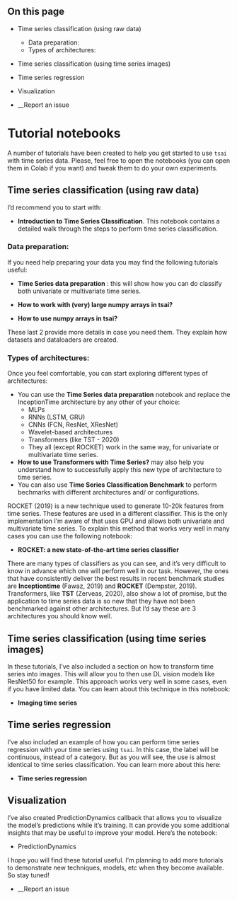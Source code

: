 ## On this page

  * Time series classification (using raw data)
    * Data preparation:
    * Types of architectures:
  * Time series classification (using time series images)
  * Time series regression
  * Visualization



  * __Report an issue



# Tutorial notebooks

A number of tutorials have been created to help you get started to use `tsai` with time series data. Please, feel free to open the notebooks (you can open them in Colab if you want) and tweak them to do your own experiments.

## Time series classification (using raw data)

I’d recommend you to start with:

  * **Introduction to Time Series Classification**. This notebook contains a detailed walk through the steps to perform time series classification.



### Data preparation:

If you need help preparing your data you may find the following tutorials useful:

  * **Time Series data preparation** : this will show how you can do classify both univariate or multivariate time series.

  * **How to work with (very) large numpy arrays in tsai?**

  * **How to use numpy arrays in tsai?**




These last 2 provide more details in case you need them. They explain how datasets and dataloaders are created.

### Types of architectures:

Once you feel comfortable, you can start exploring different types of architectures:

  * You can use the **Time Series data preparation** notebook and replace the InceptionTime architecture by any other of your choice: 
    * MLPs
    * RNNs (LSTM, GRU)
    * CNNs (FCN, ResNet, XResNet)
    * Wavelet-based architectures
    * Transformers (like TST - 2020)
    * They all (except ROCKET) work in the same way, for univariate or multivariate time series.
  * **How to use Transformers with Time Series?** may also help you understand how to successfully apply this new type of architecture to time series.
  * You can also use **Time Series Classification Benchmark** to perform bechmarks with different architectures and/ or configurations.



ROCKET (2019) is a new technique used to generate 10-20k features from time series. These features are used in a different classifier. This is the only implementation I’m aware of that uses GPU and allows both univariate and multivariate time series. To explain this method that works very well in many cases you can use the following notebook:

  * **ROCKET: a new state-of-the-art time series classifier**



There are many types of classifiers as you can see, and it’s very difficult to know in advance which one will perform well in our task. However, the ones that have consistently deliver the best results in recent benchmark studies are **Inceptiontime** (Fawaz, 2019) and **ROCKET** (Dempster, 2019). Transformers, like **TST** (Zerveas, 2020), also show a lot of promise, but the application to time series data is so new that they have not been benchmarked against other architectures. But I’d say these are 3 architectures you should know well.

## Time series classification (using time series images)

In these tutorials, I’ve also included a section on how to transform time series into images. This will allow you to then use DL vision models like ResNet50 for example. This approach works very well in some cases, even if you have limited data. You can learn about this technique in this notebook:

  * **Imaging time series**



## Time series regression

I’ve also included an example of how you can perform time series regression with your time series using `tsai`. In this case, the label will be continuous, instead of a category. But as you will see, the use is almost identical to time series classification. You can learn more about this here:

  * **Time series regression**



## Visualization

I’ve also created PredictionDynamics callback that allows you to visualize the model’s predictions while it’s training. It can provide you some additional insights that may be useful to improve your model. Here’s the notebook:

  * PredictionDynamics



I hope you will find these tutorial useful. I’m planning to add more tutorials to demonstrate new techniques, models, etc when they become available. So stay tuned!

  * __Report an issue


